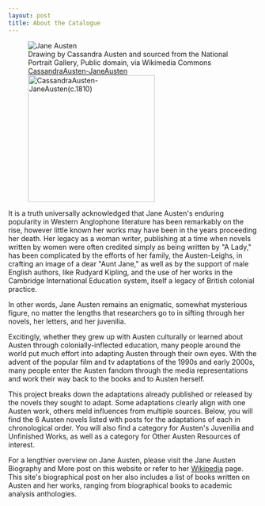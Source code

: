 ```yaml
---
layout: post
title: About the Catalogue
---
```

<figure>
  <img alt="Jane Austen" src="https://upload.wikimedia.org/wikipedia/commons/c/cc/CassandraAusten-JaneAusten%28c.1810%29_hires.jpg" />
  <figcaption>
    Drawing by Cassandra Austen and sourced from the National Portrait Gallery, Public domain, via Wikimedia Commons <a href="https://commons.wikimedia.org/wiki/File:CassandraAusten-JaneAusten(c.1810)_hires.jpg">CassandraAusten-JaneAusten<img width="256" alt="CassandraAusten-JaneAusten(c.1810)"></a>
  </figcaption>
</figure>

It is a truth universally acknowledged that Jane Austen's enduring popularity in Western Anglophone literature has been remarkably on the rise, however little known her works may have been in the years proceeding her death. Her legacy as a woman writer, publishing at a time when novels written by women were often credited simply as being written by "A Lady," has been complicated by the efforts of her family, the Austen-Leighs, in crafting an image of a dear "Aunt Jane," as well as by the support of male English authors, like Rudyard Kipling, and the use of her works in the Cambridge International Education system, itself a legacy of British colonial practice. 

In other words, Jane Austen remains an enigmatic, somewhat mysterious figure, no matter the lengths that researchers go to in sifting through her novels, her letters, and her juvenilia. 

Excitingly, whether they grew up with Austen culturally or learned about Austen through colonially-inflected education, many people around the world put much effort into adapting Austen through their own eyes. With the advent of the popular film and tv adaptations of the 1990s and early 2000s, many people enter the Austen fandom through the media representations and work their way back to the books and to Austen herself. 

This project breaks down the adaptations already published or released by the novels they sought to adapt. Some adaptations clearly align with one Austen work, others meld influences from multiple sources. Below, you will find the 6 Austen novels listed with posts for the adaptations of each in chronological order. You will also find a category for Austen's Juvenilia and Unfinished Works, as well as a category for Other Austen Resources of interest.  

For a lengthier overview on Jane Austen, please visit the Jane Austen Biography and More post on this website or refer to her [Wikipedia](https://en.wikipedia.org/wiki/Christopher_Hitchens) page. This site's biographical post on her also includes a list of books written on Austen and her works, ranging from biographical books to academic analysis anthologies. 
